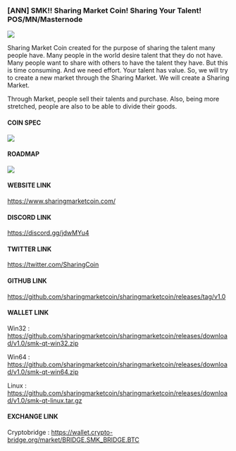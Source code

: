 ### [ANN] SMK!! Sharing Market Coin! Sharing Your Talent! POS/MN/Masternode 



![](https://i.imgur.com/2WBmLvW.png)

Sharing Market Coin created for the purpose of sharing the talent many people have.
Many people in the world desire talent that they do not have. 
Many people want to share with others to have the talent they have. 
But this is time consuming. And we need effort. Your talent has value.
So, we will try to create a new market through the Sharing Market.
We will create a Sharing Market. 

Through Market, people sell their talents and purchase. 
Also, being more stretched, people are also to be able to divide their goods.



#### COIN SPEC

![](https://i.imgur.com/WXm6DOd.png)

#### ROADMAP


![](https://i.imgur.com/myhb25W.jpg)




#### WEBSITE LINK

https://www.sharingmarketcoin.com/


#### DISCORD LINK

https://discord.gg/jdwMYu4


#### TWITTER LINK

https://twitter.com/SharingCoin


#### GITHUB LINK

https://github.com/sharingmarketcoin/sharingmarketcoin/releases/tag/v1.0


#### WALLET LINK

 Win32 : https://github.com/sharingmarketcoin/sharingmarketcoin/releases/download/v1.0/smk-qt-win32.zip

 Win64 : https://github.com/sharingmarketcoin/sharingmarketcoin/releases/download/v1.0/smk-qt-win64.zip

 Linux : https://github.com/sharingmarketcoin/sharingmarketcoin/releases/download/v1.0/smk-qt-linux.tar.gz


#### EXCHANGE LINK

Cryptobridge : https://wallet.crypto-bridge.org/market/BRIDGE.SMK_BRIDGE.BTC